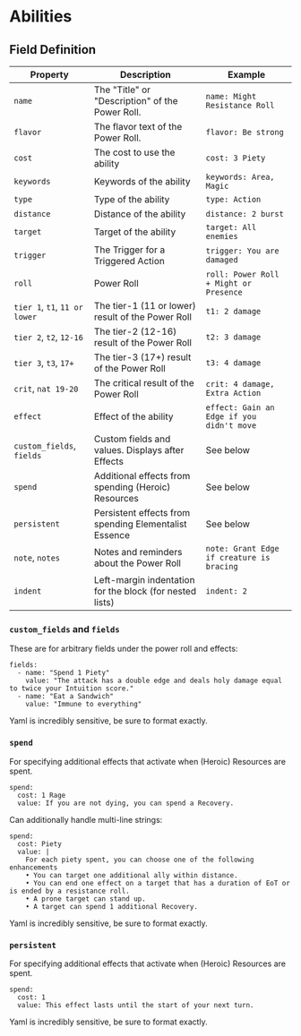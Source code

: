 # Abilities

## Field Definition

| Property                      | Description                                              | Example                                   |
|-------------------------------|----------------------------------------------------------|-------------------------------------------|
| `name`                        | The "Title" or "Description" of the Power Roll.          | `name: Might Resistance Roll`             |
| `flavor`                      | The flavor text of the Power Roll.                       | `flavor: Be strong`                       |
| `cost`                        | The cost to use the ability                              | `cost: 3 Piety`                           |
| `keywords`                    | Keywords of the ability                                  | `keywords: Area, Magic`                   |
| `type`                        | Type of the ability                                      | `type: Action`                            |
| `distance`                    | Distance of the ability                                  | `distance: 2 burst`                       |
| `target`                      | Target of the ability                                    | `target: All enemies`                     |
| `trigger`                     | The Trigger for a Triggered Action                       | `trigger: You are damaged`                |
| `roll`                        | Power Roll                                               | `roll: Power Roll + Might or Presence`    |
| `tier 1`, `t1`, `11 or lower` | The tier-1 (11 or lower) result of the Power Roll        | `t1: 2 damage`                            |
| `tier 2`, `t2`, `12-16`       | The tier-2 (12-16) result of the Power Roll              | `t2: 3 damage`                            |
| `tier 3`, `t3`, `17+`         | The tier-3 (17+) result of the Power Roll                | `t3: 4 damage`                            |
| `crit`, `nat 19-20`           | The critical result of the Power Roll                    | `crit: 4 damage, Extra Action`            |
| `effect`                      | Effect of the ability                                    | `effect: Gain an Edge if you didn't move` |
| `custom_fields`, `fields`     | Custom fields and values. Displays after Effects         | See below                                 |
| `spend`                       | Additional effects from spending (Heroic) Resources      | See below                                 |
| `persistent`                  | Persistent effects from spending Elementalist Essence    | See below                                 |
| `note`, `notes`               | Notes and reminders about the Power Roll                 | `note: Grant Edge if creature is bracing` |
| `indent`                      | Left-margin indentation for the block (for nested lists) | `indent: 2`                               |

### `custom_fields` and `fields`

These are for arbitrary fields under the power roll and effects:

```
fields:
  - name: "Spend 1 Piety"
    value: "The attack has a double edge and deals holy damage equal to twice your Intuition score."
  - name: "Eat a Sandwich"
    value: "Immune to everything"
```

Yaml is incredibly sensitive, be sure to format exactly.

### `spend`

For specifying additional effects that activate when (Heroic) Resources are spent.

```
spend:
  cost: 1 Rage
  value: If you are not dying, you can spend a Recovery.
```

Can additionally handle multi-line strings:

```
spend:
  cost: Piety
  value: |
    For each piety spent, you can choose one of the following enhancements
    • You can target one additional ally within distance. 
    • You can end one effect on a target that has a duration of EoT or is ended by a resistance roll.
    • A prone target can stand up.
    • A target can spend 1 additional Recovery.
```

Yaml is incredibly sensitive, be sure to format exactly.

### `persistent`

For specifying additional effects that activate when (Heroic) Resources are spent.

```
spend:
  cost: 1
  value: This effect lasts until the start of your next turn.
```

Yaml is incredibly sensitive, be sure to format exactly.

